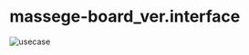 # massege-board_ver.interface

<Use Case>
  
  
![usecase](https://user-images.githubusercontent.com/108788078/194076204-87d29692-28c1-4dbb-90bf-86724b320c06.jpg)

